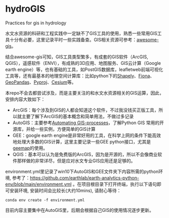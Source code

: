 # hydroGIS

Practices for gis in hydrology 

水文水资源的科研和工程实践中一定缺不了GIS工具的使用，熟悉一些常用GIS工具十分有必要，这里记录平时一些实践备查。GIS相关资源可参考：[awesome-gis](https://github.com/sshuair/awesome-gis)。

结合awesome-gis可知，GIS工具类型繁多，有成套的GIS软件（ArcGIS, QGIS），遥感软件（ENVI），有成熟的3D应用、地图服务、GIS云计算（Google earth engine）等，也有基础的工具，如PostGIS数据库，leafletweb前端可视化工具等，还有最基本的地理空间计算库：比如python下的[Shapely](https://github.com/Toblerity/Shapely)、[Fiona](http://github.com/toblerity/fiona/)、[GeoPandas](https://github.com/geopandas/geopandas)、[Pyproj](https://github.com/pyproj4/pyproj)、[Cesium](https://github.com/AnalyticalGraphicsInc/cesium)等。

本repo不会去都尝试涉及，而是主要关注的和水文水资源相关的GIS运算，因此，安排内容大致如下：

- ArcGIS：每个涉及到GIS的人都会知道这个软件，不过我没钱买正版工具，所以就主要了解下ArcGIS的基本概念和简单用法，不做过多记录
- AutoGIS：主要参考[Automating GIS-processes](https://automating-gis-processes.github.io/site/)，了解Python GIS 常用的开源库，并给一些实例，方便简单的GIS计算
- GEE：google earth engine是非常好用的工具，在科学上网的条件下能高效地处理大多数的GIS计算，这里主要记录一些GEE python接口，尤其是[geemap](https://github.com/giswqs/geemap)的使用。
- QGIS：基本可以认为是免费版的ArcGIS，因为是开源的，所以不会像商业软件那样做的非常详尽，但是应对水文专业GIS应用还是足够的。

environment.yml里记录了win10下AutoGIS和GEE文件夹下内容所需的python环境, 参考了：https://github.com/earthlab/earth-analytics-python-env/blob/main/environment.yml 。在项目根目录下打开终端，执行以下语句即可安装环境, 安装时间会比较长(大约10mins), 请耐心等待：

```Shell
conda env create -f environment.yml
```

目前内容主要集中在AutoGIS里，后期会根据自己GIS的使用情况逐步更新。
